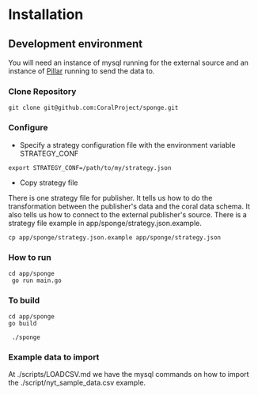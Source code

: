 # Installation

## Development environment

You will need an instance of mysql running for the external source and an instance of [Pillar](http://github.com/coralproject/pillar) running to send the data to.

### Clone Repository

```
git clone git@github.com:CoralProject/sponge.git
```

### Configure


* Specify a strategy configuration file with the environment variable STRATEGY_CONF

```
export STRATEGY_CONF=/path/to/my/strategy.json
```

* Copy strategy file

There is one strategy file for publisher. It tells us how to do the transformation between the publisher's data and the coral data schema. It also tells us how to connect to the external publisher's source. There is a strategy file example in app/sponge/strategy.json.example.

```
cp app/sponge/strategy.json.example app/sponge/strategy.json
```

### How to run

```
cd app/sponge
 go run main.go
```


### To build

```
cd app/sponge
go build
```

```
 ./sponge
```


### Example data to import

At ./scripts/LOADCSV.md we have the mysql commands on how to import the ./script/nyt_sample_data.csv example.

